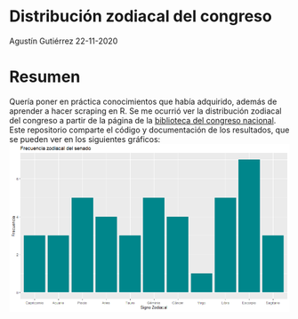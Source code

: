 Distribución zodiacal del congreso
================
Agustín Gutiérrez
22-11-2020

# Resumen

Quería poner en práctica conocimientos que había adquirido, además de
aprender a hacer scraping en R. Se me ocurrió ver la distribución
zodiacal del congreso a partir de la página de la [biblioteca del
congreso nacional](https://www.bcn.cl/index_html). Este repositorio
comparte el código y documentación de los resultados, que se pueden ver
en los siguientes gráficos:  
![test](senado.png)
